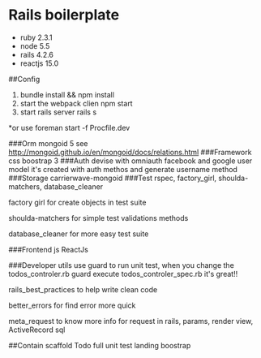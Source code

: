 # Rails boilerplate

* ruby 2.3.1
* node 5.5
* rails 4.2.6
* reactjs 15.0

##Config
1. bundle install && npm install
2. start the webpack clien npm start
3. start rails server rails s

*or use foreman start -f Procfile.dev

###Orm
mongoid 5
see http://mongoid.github.io/en/mongoid/docs/relations.html
###Framework css
boostrap 3
###Auth
devise
with omniauth facebook and google
user model it's created with auth methos and generate username method
###Storage
carrierwave-mongoid
###Test
rspec, factory_girl, shoulda-matchers, database_cleaner

factory girl for create objects in test suite

shoulda-matchers for simple test validations methods

database_cleaner for more easy test suite

###Frontend js
ReactJs

###Developer utils
use guard to run unit test, when you change the todos_controler.rb guard execute todos_controler_spec.rb it's great!!

rails_best_practices to help write clean code

better_errors for find error more quick

meta_request to know more info for request in rails, params, render view, ActiveRecord sql

##Contain
scaffold Todo full unit test
landing boostrap
